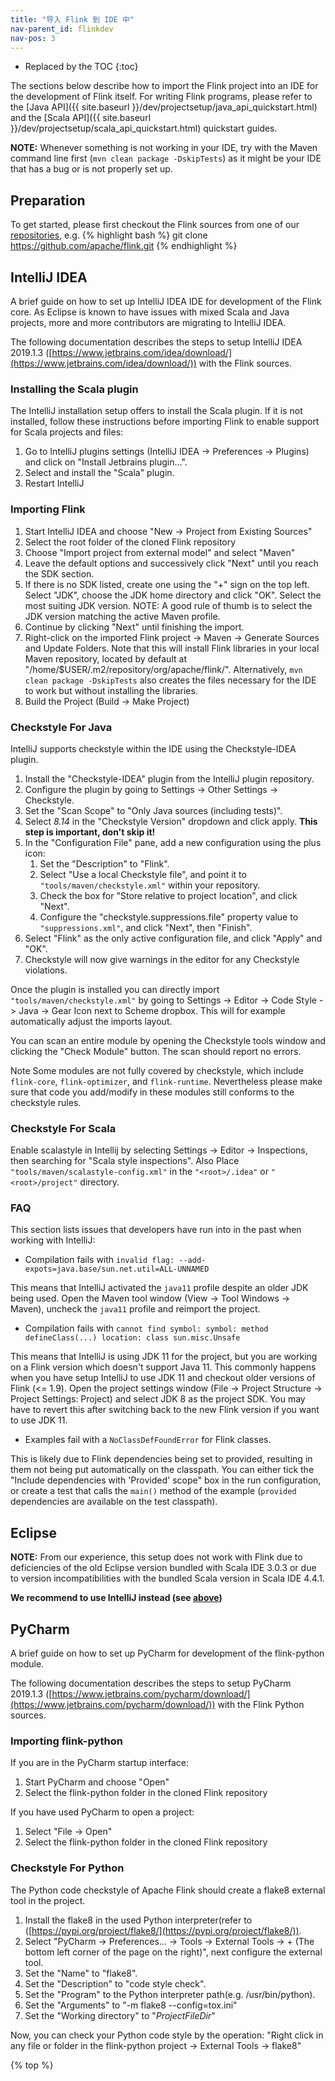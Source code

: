 ```yaml
---
title: "导入 Flink 到 IDE 中"
nav-parent_id: flinkdev
nav-pos: 3
---
```

<!--
Licensed to the Apache Software Foundation (ASF) under one
or more contributor license agreements.  See the NOTICE file
distributed with this work for additional information
regarding copyright ownership.  The ASF licenses this file
to you under the Apache License, Version 2.0 (the
"License"); you may not use this file except in compliance
with the License.  You may obtain a copy of the License at

  http://www.apache.org/licenses/LICENSE-2.0

Unless required by applicable law or agreed to in writing,
software distributed under the License is distributed on an
"AS IS" BASIS, WITHOUT WARRANTIES OR CONDITIONS OF ANY
KIND, either express or implied.  See the License for the
specific language governing permissions and limitations
under the License.
-->

* Replaced by the TOC
{:toc}

The sections below describe how to import the Flink project into an IDE
for the development of Flink itself. For writing Flink programs, please
refer to the [Java API]({{ site.baseurl }}/dev/projectsetup/java_api_quickstart.html)
and the [Scala API]({{ site.baseurl }}/dev/projectsetup/scala_api_quickstart.html)
quickstart guides.

**NOTE:** Whenever something is not working in your IDE, try with the Maven
command line first (`mvn clean package -DskipTests`) as it might be your IDE
that has a bug or is not properly set up.

## Preparation

To get started, please first checkout the Flink sources from one of our
[repositories](https://flink.apache.org/community.html#source-code),
e.g.
{% highlight bash %}
git clone https://github.com/apache/flink.git
{% endhighlight %}

## IntelliJ IDEA

A brief guide on how to set up IntelliJ IDEA IDE for development of the Flink core.
As Eclipse is known to have issues with mixed Scala and Java projects, more and more contributors are migrating to IntelliJ IDEA.

The following documentation describes the steps to setup IntelliJ IDEA 2019.1.3
([https://www.jetbrains.com/idea/download/](https://www.jetbrains.com/idea/download/))
with the Flink sources.

### Installing the Scala plugin

The IntelliJ installation setup offers to install the Scala plugin.
If it is not installed, follow these instructions before importing Flink
to enable support for Scala projects and files:

1. Go to IntelliJ plugins settings (IntelliJ IDEA -> Preferences -> Plugins) and
   click on "Install Jetbrains plugin...".
2. Select and install the "Scala" plugin.
3. Restart IntelliJ

### Importing Flink

1. Start IntelliJ IDEA and choose "New -> Project from Existing Sources"
2. Select the root folder of the cloned Flink repository
3. Choose "Import project from external model" and select "Maven"
4. Leave the default options and successively click "Next" until you reach the SDK section.
5. If there is no SDK listed, create one using the "+" sign on the top left.
   Select "JDK", choose the JDK home directory and click "OK".
   Select the most suiting JDK version. NOTE: A good rule of thumb is to select
   the JDK version matching the active Maven profile.
6. Continue by clicking "Next" until finishing the import.
7. Right-click on the imported Flink project -> Maven -> Generate Sources and Update Folders.
   Note that this will install Flink libraries in your local Maven repository,
   located by default at "/home/$USER/.m2/repository/org/apache/flink/".
   Alternatively, `mvn clean package -DskipTests` also creates the files necessary
   for the IDE to work but without installing the libraries.
8. Build the Project (Build -> Make Project)

### Checkstyle For Java
IntelliJ supports checkstyle within the IDE using the Checkstyle-IDEA plugin.

1. Install the "Checkstyle-IDEA" plugin from the IntelliJ plugin repository.
2. Configure the plugin by going to Settings -> Other Settings -> Checkstyle.
3. Set the "Scan Scope" to "Only Java sources (including tests)".
4. Select _8.14_ in the "Checkstyle Version" dropdown and click apply. **This step is important,
   don't skip it!**
5. In the "Configuration File" pane, add a new configuration using the plus icon:
    1. Set the "Description" to "Flink".
    2. Select "Use a local Checkstyle file", and point it to
      `"tools/maven/checkstyle.xml"` within
      your repository.
    3. Check the box for "Store relative to project location", and click
      "Next".
    4. Configure the "checkstyle.suppressions.file" property value to
      `"suppressions.xml"`, and click "Next", then "Finish".
6. Select "Flink" as the only active configuration file, and click "Apply" and
   "OK".
7. Checkstyle will now give warnings in the editor for any Checkstyle
   violations.

Once the plugin is installed you can directly import `"tools/maven/checkstyle.xml"` by going to Settings -> Editor -> Code Style -> Java -> Gear Icon next to Scheme dropbox. This will for example automatically adjust the imports layout.

You can scan an entire module by opening the Checkstyle tools window and
clicking the "Check Module" button. The scan should report no errors.

<span class="label label-info">Note</span> Some modules are not fully covered by checkstyle,
which include `flink-core`, `flink-optimizer`, and `flink-runtime`.
Nevertheless please make sure that code you add/modify in these modules still conforms to the checkstyle rules.

### Checkstyle For Scala

Enable scalastyle in Intellij by selecting Settings -> Editor -> Inspections, then searching for "Scala style inspections". Also Place `"tools/maven/scalastyle-config.xml"` in the `"<root>/.idea"` or `"<root>/project"` directory.

### FAQ

This section lists issues that developers have run into in the past when working with IntelliJ:

- Compilation fails with `invalid flag: --add-expots=java.base/sun.net.util=ALL-UNNAMED`

This means that IntelliJ activated the `java11` profile despite an older JDK being used.
Open the Maven tool window (View -> Tool Windows -> Maven), uncheck the `java11` profile and reimport the project.

- Compilation fails with `cannot find symbol: symbol: method defineClass(...) location: class sun.misc.Unsafe`

This means that IntelliJ is using JDK 11 for the project, but you are working on a Flink version which doesn't
support Java 11.
This commonly happens when you have setup IntelliJ to use JDK 11 and checkout older versions of Flink (<= 1.9).
Open the project settings window (File -> Project Structure -> Project Settings: Project) and select JDK 8 as the project
SDK.
You may have to revert this after switching back to the new Flink version if you want to use JDK 11.

- Examples fail with a `NoClassDefFoundError` for Flink classes.

This is likely due to Flink dependencies being set to provided, resulting in them not being put automatically on the 
classpath.
You can either tick the "Include dependencies with 'Provided' scope" box in the run configuration, or create a test
that calls the `main()` method of the example (`provided` dependencies are available on the test classpath).

## Eclipse

**NOTE:** From our experience, this setup does not work with Flink
due to deficiencies of the old Eclipse version bundled with Scala IDE 3.0.3 or
due to version incompatibilities with the bundled Scala version in Scala IDE 4.4.1.

**We recommend to use IntelliJ instead (see [above](#intellij-idea))**

## PyCharm

A brief guide on how to set up PyCharm for development of the flink-python module.

The following documentation describes the steps to setup PyCharm 2019.1.3
([https://www.jetbrains.com/pycharm/download/](https://www.jetbrains.com/pycharm/download/))
with the Flink Python sources.

### Importing flink-python
If you are in the PyCharm startup interface:

1. Start PyCharm and choose "Open"
2. Select the flink-python folder in the cloned Flink repository

If you have used PyCharm to open a project:

1. Select "File -> Open"
2. Select the flink-python folder in the cloned Flink repository


### Checkstyle For Python
The Python code checkstyle of Apache Flink should create a flake8 external tool in the project. 

1. Install the flake8 in the used Python interpreter(refer to ([https://pypi.org/project/flake8/](https://pypi.org/project/flake8/)).
2. Select "PyCharm -> Preferences... -> Tools -> External Tools -> + (The bottom left corner of the page on the right)", next configure the external tool.
3. Set the "Name" to "flake8".
4. Set the "Description" to "code style check".
5. Set the "Program"  to the Python interpreter path(e.g. /usr/bin/python).
6. Set the "Arguments" to "-m flake8 \-\-config=tox.ini"
7. Set the "Working directory" to "$ProjectFileDir$"

Now, you can check your Python code style by the operation:
    "Right click in any file or folder in the flink-python project -> External Tools -> flake8"
    
{% top %}
